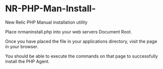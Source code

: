 NR-PHP-Man-Install-
===================

New Relic PHP Manual installation utility

Place nrmaninstall.php into your web servers Document Root. 

Once you have placed the file in your applications directory, visit the page in your browser. 

You should be able to execute the commands on that page to successfully install the PHP Agent. 


